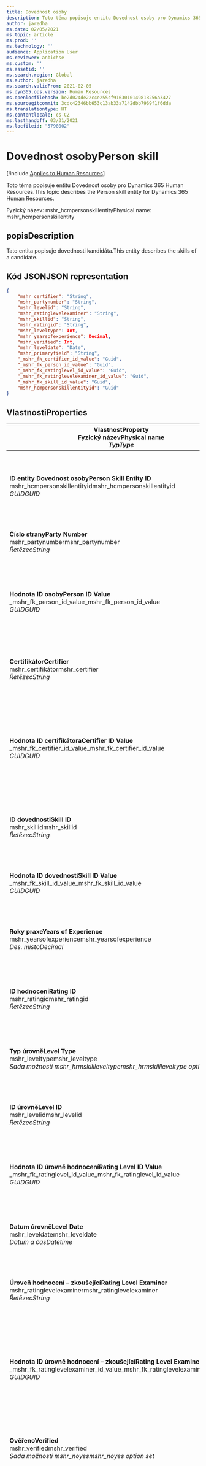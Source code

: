 ```yaml
---
title: Dovednost osoby
description: Toto téma popisuje entitu Dovednost osoby pro Dynamics 365 Human Resources.
author: jaredha
ms.date: 02/05/2021
ms.topic: article
ms.prod: ''
ms.technology: ''
audience: Application User
ms.reviewer: anbichse
ms.custom: ''
ms.assetid: ''
ms.search.region: Global
ms.author: jaredha
ms.search.validFrom: 2021-02-05
ms.dyn365.ops.version: Human Resources
ms.openlocfilehash: be2d024de22c4e255cf9163010149818256a3427
ms.sourcegitcommit: 3cdc42346bb653c13ab33a7142dbb7969f1f6dda
ms.translationtype: HT
ms.contentlocale: cs-CZ
ms.lasthandoff: 03/31/2021
ms.locfileid: "5798002"
---
```

# <a name="person-skill"></a><span data-ttu-id="982ee-103">Dovednost osoby</span><span class="sxs-lookup"><span data-stu-id="982ee-103">Person skill</span></span>

[!include [Applies to Human Resources](../includes/applies-to-hr.md)]

<span data-ttu-id="982ee-104">Toto téma popisuje entitu Dovednost osoby pro Dynamics 365 Human Resources.</span><span class="sxs-lookup"><span data-stu-id="982ee-104">This topic describes the Person skill entity for Dynamics 365 Human Resources.</span></span>

<span data-ttu-id="982ee-105">Fyzický název: mshr_hcmpersonskillentity</span><span class="sxs-lookup"><span data-stu-id="982ee-105">Physical name: mshr_hcmpersonskillentity</span></span>

## <a name="description"></a><span data-ttu-id="982ee-106">popis</span><span class="sxs-lookup"><span data-stu-id="982ee-106">Description</span></span>

<span data-ttu-id="982ee-107">Tato entita popisuje dovednosti kandidáta.</span><span class="sxs-lookup"><span data-stu-id="982ee-107">This entity describes the skills of a candidate.</span></span>

## <a name="json-representation"></a><span data-ttu-id="982ee-108">Kód JSON</span><span class="sxs-lookup"><span data-stu-id="982ee-108">JSON representation</span></span>

```json
{
    "mshr_certifier": "String",
    "mshr_partynumber": "String",
    "mshr_levelid": "String",
    "mshr_ratinglevelexaminer": "String",
    "mshr_skillid": "String",
    "mshr_ratingid": "String",
    "mshr_leveltype": Int,
    "mshr_yearsofexperience": Decimal,
    "mshr_verified": Int,
    "mshr_leveldate": "Date",
    "mshr_primaryfield": "String",
    "_mshr_fk_certifier_id_value": "Guid",
    "_mshr_fk_person_id_value": "Guid",
    "_mshr_fk_ratinglevel_id_value": "Guid",
    "_mshr_fk_ratinglevelexaminer_id_value": "Guid",
    "_mshr_fk_skill_id_value": "Guid",
    "mshr_hcmpersonskillentityid": "Guid"
}
```

## <a name="properties"></a><span data-ttu-id="982ee-109">Vlastnosti</span><span class="sxs-lookup"><span data-stu-id="982ee-109">Properties</span></span>

| <span data-ttu-id="982ee-110">Vlastnost</span><span class="sxs-lookup"><span data-stu-id="982ee-110">Property</span></span><br><span data-ttu-id="982ee-111">**Fyzický název**</span><span class="sxs-lookup"><span data-stu-id="982ee-111">**Physical name**</span></span><br><span data-ttu-id="982ee-112">**_Typ_**</span><span class="sxs-lookup"><span data-stu-id="982ee-112">**_Type_**</span></span> | <span data-ttu-id="982ee-113">Použít</span><span class="sxs-lookup"><span data-stu-id="982ee-113">Use</span></span> | <span data-ttu-id="982ee-114">popis</span><span class="sxs-lookup"><span data-stu-id="982ee-114">Description</span></span> |
| --- | --- | --- |
| <span data-ttu-id="982ee-115">**ID entity Dovednost osoby**</span><span class="sxs-lookup"><span data-stu-id="982ee-115">**Person Skill Entity ID**</span></span><br><span data-ttu-id="982ee-116">mshr_hcmpersonskillentityid</span><span class="sxs-lookup"><span data-stu-id="982ee-116">mshr_hcmpersonskillentityid</span></span><br><span data-ttu-id="982ee-117">*GUID*</span><span class="sxs-lookup"><span data-stu-id="982ee-117">*GUID*</span></span> | <span data-ttu-id="982ee-118">Jen pro čtení</span><span class="sxs-lookup"><span data-stu-id="982ee-118">Read-only</span></span><br><span data-ttu-id="982ee-119">Povinná</span><span class="sxs-lookup"><span data-stu-id="982ee-119">Required</span></span> | <span data-ttu-id="982ee-120">Systémem generovaný jedinečný identifikátor pro záznam entity.</span><span class="sxs-lookup"><span data-stu-id="982ee-120">System-generated unique identifier for the entity record.</span></span> |
| <span data-ttu-id="982ee-121">**Číslo strany**</span><span class="sxs-lookup"><span data-stu-id="982ee-121">**Party Number**</span></span><br><span data-ttu-id="982ee-122">mshr_partynumber</span><span class="sxs-lookup"><span data-stu-id="982ee-122">mshr_partynumber</span></span><br><span data-ttu-id="982ee-123">*Řetězec*</span><span class="sxs-lookup"><span data-stu-id="982ee-123">*String*</span></span> | <span data-ttu-id="982ee-124">Čtení/zápis</span><span class="sxs-lookup"><span data-stu-id="982ee-124">Read/write</span></span><br><span data-ttu-id="982ee-125">Povinná</span><span class="sxs-lookup"><span data-stu-id="982ee-125">Required</span></span> |   <span data-ttu-id="982ee-126">ID záznamu přidružené strany (osoby).</span><span class="sxs-lookup"><span data-stu-id="982ee-126">The ID of the associated party (person) record.</span></span> |
| <span data-ttu-id="982ee-127">**Hodnota ID osoby**</span><span class="sxs-lookup"><span data-stu-id="982ee-127">**Person ID Value**</span></span><br><span data-ttu-id="982ee-128">_mshr_fk_person_id_value</span><span class="sxs-lookup"><span data-stu-id="982ee-128">_mshr_fk_person_id_value</span></span><br><span data-ttu-id="982ee-129">*GUID*</span><span class="sxs-lookup"><span data-stu-id="982ee-129">*GUID*</span></span> | <span data-ttu-id="982ee-130">Jen pro čtení</span><span class="sxs-lookup"><span data-stu-id="982ee-130">Read-only</span></span><br><span data-ttu-id="982ee-131">Povinná</span><span class="sxs-lookup"><span data-stu-id="982ee-131">Required</span></span><br><span data-ttu-id="982ee-132">Cizí klíč: mshr_dirpersonentityid entity mshr_dirpersonentity</span><span class="sxs-lookup"><span data-stu-id="982ee-132">Foreign key: mshr_dirpersonentityid of mshr_dirpersonentity</span></span> | <span data-ttu-id="982ee-133">Systémem generovaný jedinečný identifikátor záznamu entity strany (osoby).</span><span class="sxs-lookup"><span data-stu-id="982ee-133">The system-generated identifier of the party (person) entity record.</span></span> |
| <span data-ttu-id="982ee-134">**Certifikátor**</span><span class="sxs-lookup"><span data-stu-id="982ee-134">**Certifier**</span></span><br><span data-ttu-id="982ee-135">mshr_certifikátor</span><span class="sxs-lookup"><span data-stu-id="982ee-135">mshr_certifier</span></span><br><span data-ttu-id="982ee-136">*Řetězec*</span><span class="sxs-lookup"><span data-stu-id="982ee-136">*String*</span></span> | <span data-ttu-id="982ee-137">Čtení/zápis</span><span class="sxs-lookup"><span data-stu-id="982ee-137">Read/write</span></span><br><span data-ttu-id="982ee-138">Volitelné</span><span class="sxs-lookup"><span data-stu-id="982ee-138">Optional</span></span> | <span data-ttu-id="982ee-139">Osobní číslo pracovníka, který tuto dovednost certifikoval.</span><span class="sxs-lookup"><span data-stu-id="982ee-139">The personnel number of the worker who certified this skill.</span></span> |
| <span data-ttu-id="982ee-140">**Hodnota ID certifikátora**</span><span class="sxs-lookup"><span data-stu-id="982ee-140">**Certifier ID Value**</span></span><br><span data-ttu-id="982ee-141">_mshr_fk_certifier_id_value</span><span class="sxs-lookup"><span data-stu-id="982ee-141">_mshr_fk_certifier_id_value</span></span><br><span data-ttu-id="982ee-142">*GUID*</span><span class="sxs-lookup"><span data-stu-id="982ee-142">*GUID*</span></span> | <span data-ttu-id="982ee-143">Jen pro čtení</span><span class="sxs-lookup"><span data-stu-id="982ee-143">Read-only</span></span><br><span data-ttu-id="982ee-144">Volitelné</span><span class="sxs-lookup"><span data-stu-id="982ee-144">Optional</span></span><br><span data-ttu-id="982ee-145">Cizí klíč: mshr_hcmworkerentityid entity mshr_hcmworkerentity</span><span class="sxs-lookup"><span data-stu-id="982ee-145">Foreign key: mshr_hcmworkerentityid of mshr_hcmworkerentity</span></span> | <span data-ttu-id="982ee-146">Systémem generovaný jedinečný identifikátor záznamu pracovníka, který certifikoval dovednost.</span><span class="sxs-lookup"><span data-stu-id="982ee-146">System-generated unique identifier of the worker record for the worker who certified the skill.</span></span> |
| <span data-ttu-id="982ee-147">**ID dovednosti**</span><span class="sxs-lookup"><span data-stu-id="982ee-147">**Skill ID**</span></span><br><span data-ttu-id="982ee-148">mshr_skillid</span><span class="sxs-lookup"><span data-stu-id="982ee-148">mshr_skillid</span></span><br><span data-ttu-id="982ee-149">*Řetězec*</span><span class="sxs-lookup"><span data-stu-id="982ee-149">*String*</span></span> | <span data-ttu-id="982ee-150">Čtení/zápis</span><span class="sxs-lookup"><span data-stu-id="982ee-150">Read/write</span></span><br><span data-ttu-id="982ee-151">Povinná</span><span class="sxs-lookup"><span data-stu-id="982ee-151">Required</span></span> | <span data-ttu-id="982ee-152">Identifikátor dovednosti definované v Human Resources.</span><span class="sxs-lookup"><span data-stu-id="982ee-152">The identifier of the skill defined in Human Resources.</span></span> |
| <span data-ttu-id="982ee-153">**Hodnota ID dovednosti**</span><span class="sxs-lookup"><span data-stu-id="982ee-153">**Skill ID Value**</span></span><br><span data-ttu-id="982ee-154">_mshr_fk_skill_id_value</span><span class="sxs-lookup"><span data-stu-id="982ee-154">_mshr_fk_skill_id_value</span></span><br><span data-ttu-id="982ee-155">*GUID*</span><span class="sxs-lookup"><span data-stu-id="982ee-155">*GUID*</span></span> | <span data-ttu-id="982ee-156">Jen pro čtení</span><span class="sxs-lookup"><span data-stu-id="982ee-156">Read-only</span></span><br><span data-ttu-id="982ee-157">Povinná</span><span class="sxs-lookup"><span data-stu-id="982ee-157">Required</span></span><br><span data-ttu-id="982ee-158">Cizí klíč: mshr_hcmskillentityid entity mshr_hcmskillentity</span><span class="sxs-lookup"><span data-stu-id="982ee-158">Foreign key: mshr_hcmskillentityid of mshr_hcmskillentity</span></span> | <span data-ttu-id="982ee-159">Systémem generovaný identifikátor vybrané dovednosti.</span><span class="sxs-lookup"><span data-stu-id="982ee-159">The system-generated identifier of the selected skill.</span></span> |
| <span data-ttu-id="982ee-160">**Roky praxe**</span><span class="sxs-lookup"><span data-stu-id="982ee-160">**Years of Experience**</span></span><br><span data-ttu-id="982ee-161">mshr_yearsofexperience</span><span class="sxs-lookup"><span data-stu-id="982ee-161">mshr_yearsofexperience</span></span><br><span data-ttu-id="982ee-162">*Des. místo*</span><span class="sxs-lookup"><span data-stu-id="982ee-162">*Decimal*</span></span> | <span data-ttu-id="982ee-163">Čtení/zápis</span><span class="sxs-lookup"><span data-stu-id="982ee-163">Read/write</span></span><br><span data-ttu-id="982ee-164">Volitelné</span><span class="sxs-lookup"><span data-stu-id="982ee-164">Optional</span></span> | <span data-ttu-id="982ee-165">Roky zkušeností, které má kandidát s touto dovedností.</span><span class="sxs-lookup"><span data-stu-id="982ee-165">The years of experience the candidate has in this skill.</span></span> |
| <span data-ttu-id="982ee-166">**ID hodnocení**</span><span class="sxs-lookup"><span data-stu-id="982ee-166">**Rating ID**</span></span><br><span data-ttu-id="982ee-167">mshr_ratingid</span><span class="sxs-lookup"><span data-stu-id="982ee-167">mshr_ratingid</span></span><br><span data-ttu-id="982ee-168">*Řetězec*</span><span class="sxs-lookup"><span data-stu-id="982ee-168">*String*</span></span> | <span data-ttu-id="982ee-169">Čtení/zápis</span><span class="sxs-lookup"><span data-stu-id="982ee-169">Read/write</span></span><br><span data-ttu-id="982ee-170">Povinná</span><span class="sxs-lookup"><span data-stu-id="982ee-170">Required</span></span> | <span data-ttu-id="982ee-171">Typ stupnice hodnocení.</span><span class="sxs-lookup"><span data-stu-id="982ee-171">The rating scale type.</span></span> <span data-ttu-id="982ee-172">Pro tuto entitu je hodnota **Dovednosti**.</span><span class="sxs-lookup"><span data-stu-id="982ee-172">For this entity, the value is **Skills**.</span></span> |
| <span data-ttu-id="982ee-173">**Typ úrovně**</span><span class="sxs-lookup"><span data-stu-id="982ee-173">**Level Type**</span></span><br><span data-ttu-id="982ee-174">mshr_leveltype</span><span class="sxs-lookup"><span data-stu-id="982ee-174">mshr_leveltype</span></span><br><span data-ttu-id="982ee-175">*Sada možností mshr_hrmskillleveltype*</span><span class="sxs-lookup"><span data-stu-id="982ee-175">*mshr_hrmskillleveltype option set*</span></span> | <span data-ttu-id="982ee-176">Čtení/zápis</span><span class="sxs-lookup"><span data-stu-id="982ee-176">Read/write</span></span><br><span data-ttu-id="982ee-177">Povinná</span><span class="sxs-lookup"><span data-stu-id="982ee-177">Required</span></span> | <span data-ttu-id="982ee-178">Kategorizace typů pro úroveň přiřazenou dané dovednosti.</span><span class="sxs-lookup"><span data-stu-id="982ee-178">A type categorization for the level assigned to the skill.</span></span> |
| <span data-ttu-id="982ee-179">**ID úrovně**</span><span class="sxs-lookup"><span data-stu-id="982ee-179">**Level ID**</span></span><br><span data-ttu-id="982ee-180">mshr_levelid</span><span class="sxs-lookup"><span data-stu-id="982ee-180">mshr_levelid</span></span><br><span data-ttu-id="982ee-181">*Řetězec*</span><span class="sxs-lookup"><span data-stu-id="982ee-181">*String*</span></span> | <span data-ttu-id="982ee-182">Čtení/zápis</span><span class="sxs-lookup"><span data-stu-id="982ee-182">Read/write</span></span><br><span data-ttu-id="982ee-183">Povinná</span><span class="sxs-lookup"><span data-stu-id="982ee-183">Required</span></span> | <span data-ttu-id="982ee-184">ID úrovně hodnocení, kterou má kandidát pro tuto dovednost.</span><span class="sxs-lookup"><span data-stu-id="982ee-184">The ID of the Rating Level the candidate has for this skill.</span></span> |
| <span data-ttu-id="982ee-185">**Hodnota ID úrovně hodnocení**</span><span class="sxs-lookup"><span data-stu-id="982ee-185">**Rating Level ID Value**</span></span><br><span data-ttu-id="982ee-186">_mshr_fk_ratinglevel_id_value</span><span class="sxs-lookup"><span data-stu-id="982ee-186">_mshr_fk_ratinglevel_id_value</span></span><br><span data-ttu-id="982ee-187">*GUID*</span><span class="sxs-lookup"><span data-stu-id="982ee-187">*GUID*</span></span> | <span data-ttu-id="982ee-188">Jen pro čtení</span><span class="sxs-lookup"><span data-stu-id="982ee-188">Read-only</span></span><br><span data-ttu-id="982ee-189">Povinná</span><span class="sxs-lookup"><span data-stu-id="982ee-189">Required</span></span><br><span data-ttu-id="982ee-190">Cizí klíč: mshr_hcmratinglevelentityid entity mshr_hcmratinglevelentity</span><span class="sxs-lookup"><span data-stu-id="982ee-190">Foreign key: mshr_hcmratinglevelentityid of mshr_hcmratinglevelentity</span></span> | <span data-ttu-id="982ee-191">Systémem generovaný identifikátor úrovně hodnocení.</span><span class="sxs-lookup"><span data-stu-id="982ee-191">The system-generated identifier of the rating level.</span></span> |
| <span data-ttu-id="982ee-192">**Datum úrovně**</span><span class="sxs-lookup"><span data-stu-id="982ee-192">**Level Date**</span></span><br><span data-ttu-id="982ee-193">mshr_leveldate</span><span class="sxs-lookup"><span data-stu-id="982ee-193">mshr_leveldate</span></span><br><span data-ttu-id="982ee-194">*Datum a čas*</span><span class="sxs-lookup"><span data-stu-id="982ee-194">*Datetime*</span></span> | <span data-ttu-id="982ee-195">Čtení/zápis</span><span class="sxs-lookup"><span data-stu-id="982ee-195">Read/write</span></span><br><span data-ttu-id="982ee-196">Povinná</span><span class="sxs-lookup"><span data-stu-id="982ee-196">Required</span></span> | <span data-ttu-id="982ee-197">Datum, kdy byl kandidát ohodnocen v této dovednosti.</span><span class="sxs-lookup"><span data-stu-id="982ee-197">The date at which the candidate was rated in the skill.</span></span> |
| <span data-ttu-id="982ee-198">**Úroveň hodnocení – zkoušející**</span><span class="sxs-lookup"><span data-stu-id="982ee-198">**Rating Level Examiner**</span></span><br><span data-ttu-id="982ee-199">mshr_ratinglevelexaminer</span><span class="sxs-lookup"><span data-stu-id="982ee-199">mshr_ratinglevelexaminer</span></span><br><span data-ttu-id="982ee-200">*Řetězec*</span><span class="sxs-lookup"><span data-stu-id="982ee-200">*String*</span></span> | <span data-ttu-id="982ee-201">Čtení/zápis</span><span class="sxs-lookup"><span data-stu-id="982ee-201">Read/write</span></span><br><span data-ttu-id="982ee-202">Volitelné</span><span class="sxs-lookup"><span data-stu-id="982ee-202">Optional</span></span> | <span data-ttu-id="982ee-203">Osobní číslo pracovníka, který ohodnotil kandidáta.</span><span class="sxs-lookup"><span data-stu-id="982ee-203">The personnel number of the worker who rated the candidate.</span></span> |
| <span data-ttu-id="982ee-204">**Hodnota ID úrovně hodnocení – zkoušející**</span><span class="sxs-lookup"><span data-stu-id="982ee-204">**Rating Level Examiner ID Value**</span></span><br><span data-ttu-id="982ee-205">_mshr_fk_ratinglevelexaminer_id_value</span><span class="sxs-lookup"><span data-stu-id="982ee-205">_mshr_fk_ratinglevelexaminer_id_value</span></span><br><span data-ttu-id="982ee-206">*GUID*</span><span class="sxs-lookup"><span data-stu-id="982ee-206">*GUID*</span></span> | <span data-ttu-id="982ee-207">Jen pro čtení</span><span class="sxs-lookup"><span data-stu-id="982ee-207">Read-only</span></span><br><span data-ttu-id="982ee-208">Volitelné</span><span class="sxs-lookup"><span data-stu-id="982ee-208">Optional</span></span><br><span data-ttu-id="982ee-209">Cizí klíč: mshr_hcmworkerentityid entity mshr_hcmworkerentity</span><span class="sxs-lookup"><span data-stu-id="982ee-209">Foreign key: mshr_hcmworkerentityid of mshr_hcmworkerentity</span></span> | <span data-ttu-id="982ee-210">Systémem generovaný identifikátor pracovníka, který zkoušel úroveň dovednosti kandidáta.</span><span class="sxs-lookup"><span data-stu-id="982ee-210">The system-generated identifier of the worker who examined the candidate’s skill level.</span></span> |
| <span data-ttu-id="982ee-211">**Ověřeno**</span><span class="sxs-lookup"><span data-stu-id="982ee-211">**Verified**</span></span><br><span data-ttu-id="982ee-212">mshr_verified</span><span class="sxs-lookup"><span data-stu-id="982ee-212">mshr_verified</span></span><br><span data-ttu-id="982ee-213">*Sada možností mshr_noyes*</span><span class="sxs-lookup"><span data-stu-id="982ee-213">*mshr_noyes option set*</span></span> | <span data-ttu-id="982ee-214">Čtení/zápis</span><span class="sxs-lookup"><span data-stu-id="982ee-214">Read/write</span></span><br><span data-ttu-id="982ee-215">Povinná</span><span class="sxs-lookup"><span data-stu-id="982ee-215">Required</span></span> | <span data-ttu-id="982ee-216">Označuje, zda byla ověřena úroveň posouzené dovednosti.</span><span class="sxs-lookup"><span data-stu-id="982ee-216">Indicates whether the assessed skill level has been verified.</span></span> |
| <span data-ttu-id="982ee-217">**Primární pole**</span><span class="sxs-lookup"><span data-stu-id="982ee-217">**Primary Field**</span></span><br><span data-ttu-id="982ee-218">mshr_primaryfield</span><span class="sxs-lookup"><span data-stu-id="982ee-218">mshr_primaryfield</span></span><br><span data-ttu-id="982ee-219">*Řetězec*</span><span class="sxs-lookup"><span data-stu-id="982ee-219">*String*</span></span> | <span data-ttu-id="982ee-220">Jen pro čtení</span><span class="sxs-lookup"><span data-stu-id="982ee-220">Read-only</span></span><br><span data-ttu-id="982ee-221">Povinná</span><span class="sxs-lookup"><span data-stu-id="982ee-221">Required</span></span> | <span data-ttu-id="982ee-222">Pole, které se použije jako identifikátor záznamu entity.</span><span class="sxs-lookup"><span data-stu-id="982ee-222">Field to be used as an identifier of the entity record.</span></span> <span data-ttu-id="982ee-223">Kombinace čísla strany, typu úrovně, ID dovednosti a data úrovně.</span><span class="sxs-lookup"><span data-stu-id="982ee-223">Combination of party number, level type, skill ID, and level date.</span></span> |

## <a name="see-also"></a><span data-ttu-id="982ee-224">Viz také</span><span class="sxs-lookup"><span data-stu-id="982ee-224">See also</span></span>

[<span data-ttu-id="982ee-225">Úvod do rozhraní API pro integraci systému sledování žadatelů</span><span class="sxs-lookup"><span data-stu-id="982ee-225">Applicant Tracking System integration API introduction</span></span>](hr-admin-integration-ats-api-introduction.md)<br>
[<span data-ttu-id="982ee-226">Příklad dotazu pro entitu Kandidát k přijetí</span><span class="sxs-lookup"><span data-stu-id="982ee-226">Example query for Candidate to hire</span></span>](hr-admin-integration-ats-api-candidate-to-hire-example-query.md)



[!INCLUDE[footer-include](../includes/footer-banner.md)]